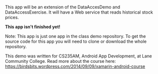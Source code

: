 This app will be an extension of the DataAccesDemo and DataAccessExercise. It will have a Web service that reads historical stock prices.

__This app isn't finished yet!__

Note: This app is just one app in the class demo repository.
To get the source code for this app you will need to
clone or download the whole repository.

This demo was written for CS235AM, Android App Development, at Lane Community College.
Read more about the course here: https://birdsbits.wordpress.com/2014/09/09/xamarin-android-course
